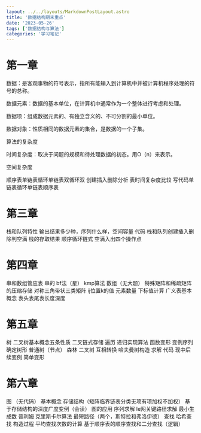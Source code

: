 ```yaml
---
layout: ../../layouts/MarkdownPostLayout.astro
title: '数据结构期末重点'
date: '2023-05-26'
tags: ['数据结构与算法']
categories: '学习笔记'
---
```


# 第一章

数据：是客观事物的符号表示，指所有能输入到计算机中并被计算机程序处理的符号的总称。

数据元素：数据的基本单位，在计算机中通常作为一个整体进行考虑和处理。

数据项：组成数据元素的、有独立含义的、不可分割的最小单位。

数据对象：性质相同的数据元素的集合，是数据的一个子集。

算法的复杂度

时间复杂度：取决于问题的规模和待处理数据的初态。用O（n）来表示。

空间复杂度

顺序表单链表循环单链表双循环双 创建插入删除分析 表时间复杂度比较 写代码单链表循环单链表顺序表

# 第三章

栈和队列特性 输出结果多少种，序列什么样，空间容量 代码 栈和队列创建插入删除判空满 栈的存取结果 顺序循环链式 空满入出四个操作点

# 第四章 

串和数组管应表 串的 bf法（星） kmp算法 数组（无大题） 特殊矩阵和稀疏矩阵的压缩存储 对称三角带状三类矩阵 ij位置k的值 元素数量 下标值计算 广义表基本概念 表头表尾表长度深度

# 第五章 

树 二叉树基本概念五条性质 二叉链式存储 遍历 递归实现算法 函数变形 变例序列确定树形 普通树（节点） 森林 二叉树 互相转换 哈夫曼树构造 求解 代码 现中后续变例 简单变形

# 第六章 

图 （无代码） 基本概念 存储结构（矩阵临界链表分类无项有项加权不加权） 基于存储结构的深度广度变例（会读） 图的应用 序列求解 le网关键路径求解 最小生成数 普利姆 克里斯卡尔算法 最短路径（两个，斯特拉和弗洛伊德） 查找 哈希查找 构造过程 平均查找次数的计算 基于顺序表的顺序查找和二分查找（逻辑）
